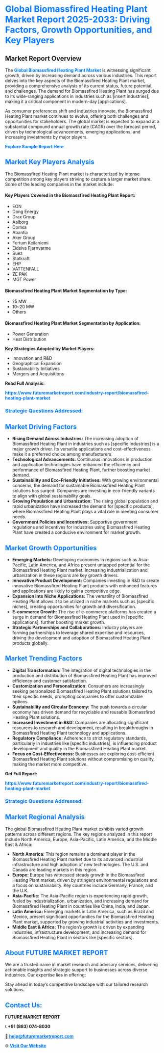 <h1 style="color: #007BFF;">Global Biomassfired Heating Plant Market Report 2025-2033: Driving Factors, Growth Opportunities, and Key Players</h1>

<section id="overview">
<h2>Market Report Overview</h2>
<p>The <a href="https://www.futuremarketreport.com/industry-report/biomassfired-heating-plant-market" style="color: #007BFF; text-decoration: none;"><strong>Global Biomassfired Heating Plant Market</strong></a> is witnessing significant growth, driven by increasing demand across various industries. This report delves into the key aspects of the Biomassfired Heating Plant market, providing a comprehensive analysis of its current status, future potential, and challenges. The demand for Biomassfired Heating Plant has surged due to its wide-ranging applications in industries such as [insert industries], making it a critical component in modern-day [applications].</p>
<p>As consumer preferences shift and industries innovate, the Biomassfired Heating Plant market continues to evolve, offering both challenges and opportunities for stakeholders. The global market is expected to expand at a substantial compound annual growth rate (CAGR) over the forecast period, driven by technological advancements, emerging applications, and increasing investments by major players.</p>
</section>

<section id="overview">
<p><a href="https://www.futuremarketreport.com/request-sample/reportId=60696" style="color: #007BFF; text-decoration: none;"><strong>Explore Sample Report Here</strong></a></p>
</section>

<section id="key-players">
<h2 style="color: #007BFF;">Market Key Players Analysis</h2>
<p>The Biomassfired Heating Plant market is characterized by intense competition among key players striving to capture a larger market share. Some of the leading companies in the market include:</p>
<h4>Key Players Covered in the Biomassfired Heating Plant Report:</h4>
<ul><li>EON</li><li>Dong Energy</li><li>Drax Group</li><li>Aalborg</li><li>Comsa</li><li>Abantia</li><li>Aker Group</li><li>Fortum Keilaniemi</li><li>Eidsiva Fjernvarme</li><li>Suez</li><li>Statkraft</li><li>EHP</li><li>VATTENFALL</li><li>ZE PAK</li><li>MGT Power</li></ul>
<h4>Biomassfired Heating Plant Market Segmentation by Type:</h4>
<ul><li>?5 MW</li><li>10~20 MW</li><li>Others</li></ul>

<h4>Biomassfired Heating Plant Market Segmentation by Application:</h4>
<ul><li>Power Generation</li><li>Heat Distribution</li></ul>
<p><strong>Key Strategies Adopted by Market Players:</strong></p>
<ul>
<li>Innovation and R&D</li>
<li>Geographical Expansion</li>
<li>Sustainability Initiatives</li>
<li>Mergers and Acquisitions</li>
</ul>
</section>

<section>
<p><strong>Read Full Analysis: </strong></p><a href="https://www.futuremarketreport.com/industry-report/biomassfired-heating-plant-market" style="color: #007BFF; text-decoration: none;"><strong>https://www.futuremarketreport.com/industry-report/biomassfired-heating-plant-market</strong></a>
<h3 style="color: #007BFF;">Strategic Questions Addressed:</h3>
</section>

<section id="driving-factors">
<h2 style="color: #007BFF;">Market Driving Factors</h2>
<ul>
<li><strong>Rising Demand Across Industries:</strong> The increasing adoption of Biomassfired Heating Plant in industries such as [specific industries] is a major growth driver. Its versatile applications and cost-effectiveness make it a preferred choice among manufacturers.</li>
<li><strong>Technological Advancements:</strong> Continuous innovations in production and application technologies have enhanced the efficiency and performance of Biomassfired Heating Plant, further boosting market demand.</li>
<li><strong>Sustainability and Eco-Friendly Initiatives:</strong> With growing environmental concerns, the demand for sustainable Biomassfired Heating Plant solutions has surged. Companies are investing in eco-friendly variants to align with global sustainability goals.</li>
<li><strong>Growing Population and Urbanization:</strong> The rising global population and rapid urbanization have increased the demand for [specific products], where Biomassfired Heating Plant plays a vital role in meeting consumer needs.</li>
<li><strong>Government Policies and Incentives:</strong> Supportive government regulations and incentives for industries using Biomassfired Heating Plant have created a conducive environment for market growth.</li>
</ul>
</section>

<section id="growth-opportunities">
<h2 style="color: #007BFF;">Market Growth Opportunities</h2>
<ul>
<li><strong>Emerging Markets:</strong> Developing economies in regions such as Asia-Pacific, Latin America, and Africa present untapped potential for the Biomassfired Heating Plant market. Increasing industrialization and urbanization in these regions are key growth drivers.</li>
<li><strong>Innovative Product Development:</strong> Companies investing in R&D to create innovative Biomassfired Heating Plant products with enhanced features and applications are likely to gain a competitive edge.</li>
<li><strong>Expansion into Niche Applications:</strong> The versatility of Biomassfired Heating Plant allows it to be utilized in niche markets such as [specific niches], creating opportunities for growth and diversification.</li>
<li><strong>E-commerce Growth:</strong> The rise of e-commerce platforms has created a surge in demand for Biomassfired Heating Plant used in [specific applications], further boosting market growth.</li>
<li><strong>Strategic Partnerships and Collaborations:</strong> Industry players are forming partnerships to leverage shared expertise and resources, driving the development and adoption of Biomassfired Heating Plant products globally.</li>
</ul>
</section>

<section id="trending-factors">
<h2 style="color: #007BFF;">Market Trending Factors</h2>
<ul>
<li><strong>Digital Transformation:</strong> The integration of digital technologies in the production and distribution of Biomassfired Heating Plant has improved efficiency and customer satisfaction.</li>
<li><strong>Customization and Personalization:</strong> Consumers are increasingly seeking personalized Biomassfired Heating Plant solutions tailored to their specific needs, prompting companies to offer customizable options.</li>
<li><strong>Sustainability and Circular Economy:</strong> The push towards a circular economy has driven demand for recyclable and reusable Biomassfired Heating Plant solutions.</li>
<li><strong>Increased Investment in R&D:</strong> Companies are allocating significant resources to research and development, resulting in breakthroughs in Biomassfired Heating Plant technology and applications.</li>
<li><strong>Regulatory Compliance:</strong> Adherence to strict regulatory standards, particularly in industries like [specific industries], is influencing product development and quality in the Biomassfired Heating Plant market.</li>
<li><strong>Focus on Cost-Effectiveness:</strong> Businesses are exploring cost-efficient Biomassfired Heating Plant solutions without compromising on quality, making the market more competitive.</li>
</ul>
</section>

<section>
<p><strong>Get Full Report: </strong></p><a href="https://www.futuremarketreport.com/industry-report/biomassfired-heating-plant-market" style="color: #007BFF; text-decoration: none;"><strong>https://www.futuremarketreport.com/industry-report/biomassfired-heating-plant-market</strong></a>
<h3 style="color: #007BFF;">Strategic Questions Addressed:</h3>
</section>


<section id="regional-analysis">
<h2 style="color: #007BFF;">Market Regional Analysis</h2>
<p>The global Biomassfired Heating Plant market exhibits varied growth patterns across different regions. The key regions analyzed in this report include North America, Europe, Asia-Pacific, Latin America, and the Middle East & Africa:</p>
<ul>
<li><strong>North America:</strong> This region remains a dominant player in the Biomassfired Heating Plant market due to its advanced industrial infrastructure and high adoption of new technologies. The U.S. and Canada are leading markets in this region.</li>
<li><strong>Europe:</strong> Europe has witnessed steady growth in the Biomassfired Heating Plant market, driven by stringent environmental regulations and a focus on sustainability. Key countries include Germany, France, and the U.K.</li>
<li><strong>Asia-Pacific:</strong> The Asia-Pacific region is experiencing rapid growth, fueled by industrialization, urbanization, and increasing demand for Biomassfired Heating Plant in countries like China, India, and Japan.</li>
<li><strong>Latin America:</strong> Emerging markets in Latin America, such as Brazil and Mexico, present significant opportunities for the Biomassfired Heating Plant market, supported by growing industrial activities and investments.</li>
<li><strong>Middle East & Africa:</strong> The region’s growth is driven by expanding industries, infrastructure development, and increasing demand for Biomassfired Heating Plant in sectors like [specific sectors].</li>
</ul>
</section>

<footer>
<h2 style="color: #007BFF;">About FUTURE MARKET REPORT</h2>
<p>We are a trusted name in market research and advisory services, delivering actionable insights and strategic support to businesses across diverse industries. Our expertise lies in offering:</p>

<p>Stay ahead in today’s competitive landscape with our tailored research solutions.</p>

<h2 style="color: #007BFF;">Contact Us:</h2>
<p><strong>FUTURE MARKET REPORT</strong></p>
<p>📞 <strong>+91 (883) 074-8030</strong></p>
<p>📧 <strong><a href="mailto:help@futuremarketreport.com" style="color: #007BFF;">help@futuremarketreport.com</a></strong></p>
<p>🌐 <strong><a href="https://www.futuremarketreport.com/" style="color: #007BFF;">Visit Our Website</a></strong></p>
</footer>